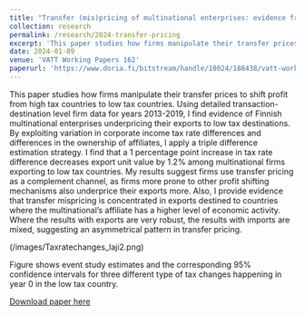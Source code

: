 ```yaml
---
title: "Transfer (mis)pricing of multinational enterprises: evidence from Finland"
collection: research
permalink: /research/2024-transfer-pricing
excerpt: 'This paper studies how firms manipulate their transfer prices to shift profit from high tax countries to low tax countries. Using detailed transaction-destination level firm data for years 2013-2019, I find evidence of Finnish multinational enterprises underpricing their exports to low tax destinations. By exploiting variation in corporate income tax rate differences and differences in the ownership of affiliates, I apply a triple difference estimation strategy. I find that a 1 percentage point increase in tax rate difference decreases export unit value by 1.2% among multinational firms exporting to low tax countries. My results suggest firms use transfer pricing as a complement channel, as firms more prone to other profit shifting mechanisms also underprice their exports more. Also, I provide evidence that transfer mispricing is concentrated in exports destined to countries where the multinational’s affiliate has a higher level of economic activity. Where the results with exports are very robust, the results with imports are mixed, suggesting an asymmetrical pattern in transfer pricing.'
date: 2024-01-09
venue: 'VATT Working Papers 162'
paperurl: 'https://www.doria.fi/bitstream/handle/10024/188438/vatt-working-papers-162-transfer-mis-pricing-of-multinational-enterprises--evidence-from-finland.pdf'
---
```


This paper studies how firms manipulate their transfer prices to shift profit from high tax countries to low tax countries. Using detailed transaction-destination level firm data for years 2013-2019, I find evidence of Finnish multinational enterprises underpricing their exports to low tax destinations. By exploiting variation in corporate income tax rate differences and differences in the ownership of affiliates, I apply a triple difference estimation strategy. I find that a 1 percentage point increase in tax rate difference decreases export unit value by 1.2% among multinational firms exporting to low tax countries. My results suggest firms use transfer pricing as a complement channel, as firms more prone to other profit shifting mechanisms also underprice their exports more. Also, I provide evidence that transfer mispricing is concentrated in exports destined to countries where the multinational’s affiliate has a higher level of economic activity. Where the results with exports are very robust, the results with imports are mixed, suggesting an asymmetrical pattern in transfer pricing.

(/images/Taxratechanges_laji2.png)

Figure shows event study estimates and the corresponding 95% confidence intervals for three different type of tax changes happening in year 0 in the low tax country. 

[Download paper here](https://www.doria.fi/bitstream/handle/10024/188438/vatt-working-papers-162-transfer-mis-pricing-of-multinational-enterprises--evidence-from-finland.pdf)
